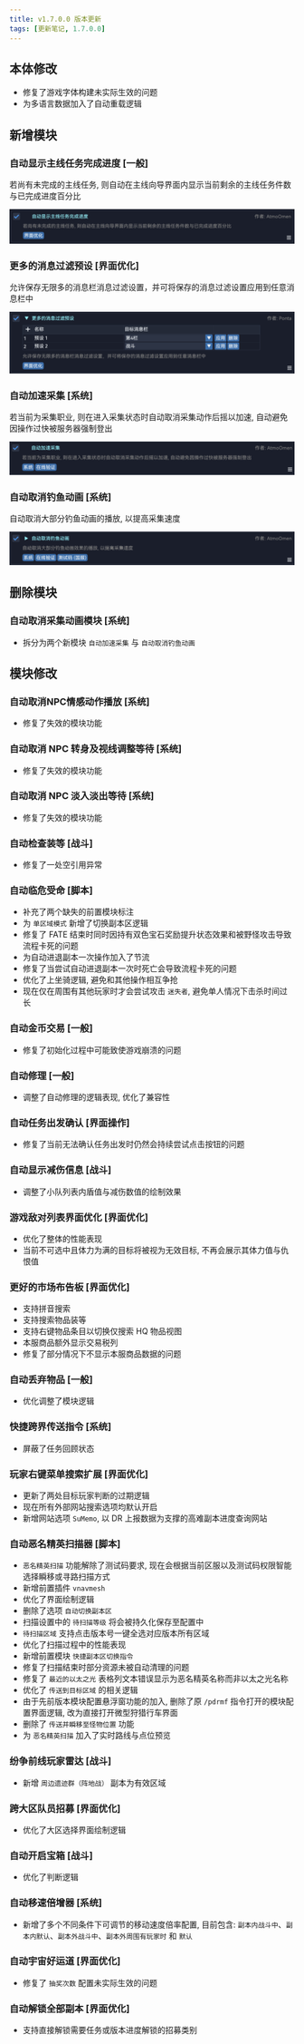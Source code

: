 ```yaml
---
title: v1.7.0.0 版本更新
tags: [更新笔记, 1.7.0.0]
---
```


## 本体修改

- 修复了游戏字体构建未实际生效的问题
- 为多语言数据加入了自动重载逻辑

## 新增模块

### 自动显示主线任务完成进度 [一般]

若尚有未完成的主线任务, 则自动在主线向导界面内显示当前剩余的主线任务件数与已完成进度百分比

![AutoDisplayMSQProgress](/assets/Changelog/1.7.0.0/AutoDisplayMSQProgress.png)

### 更多的消息过滤预设 [界面优化]

允许保存无限多的消息栏消息过滤设置，并可将保存的消息过滤设置应用到任意消息栏中

![MoreMessageFilterPresets](/assets/Changelog/1.7.0.0/MoreMessageFilterPresets.png)

### 自动加速采集 [系统]

若当前为采集职业, 则在进入采集状态时自动取消采集动作后摇以加速, 自动避免因操作过快被服务器强制登出

![AutoSpeedUpGather](/assets/Changelog/1.7.0.0/AutoSpeedUpGather.png)

### 自动取消钓鱼动画 [系统]

自动取消大部分钓鱼动画的播放, 以提高采集速度

![AutoCancelFSHAnimation](/assets/Changelog/1.7.0.0/AutoCancelFSHAnimation.png)

## 删除模块

### 自动取消采集动画模块 [系统]

- 拆分为两个新模块 `自动加速采集` 与 `自动取消钓鱼动画`

## 模块修改

### 自动取消NPC情感动作播放 [系统]

- 修复了失效的模块功能

### 自动取消 NPC 转身及视线调整等待 [系统]

- 修复了失效的模块功能

### 自动取消 NPC 淡入淡出等待 [系统]

- 修复了失效的模块功能

### 自动检查装等 [战斗]

- 修复了一处空引用异常

### 自动临危受命 [脚本]

- 补充了两个缺失的前置模块标注
- 为 `单区域模式` 新增了切换副本区逻辑
- 修复了 FATE 结束时同时因持有双色宝石奖励提升状态效果和被野怪攻击导致流程卡死的问题
- 为自动进退副本一次操作加入了节流
- 修复了当尝试自动进退副本一次时死亡会导致流程卡死的问题
- 优化了上坐骑逻辑, 避免和其他操作相互争抢
- 现在仅在周围有其他玩家时才会尝试攻击 `迷失者`, 避免单人情况下击杀时间过长

### 自动金币交易 [一般]

- 修复了初始化过程中可能致使游戏崩溃的问题

### 自动修理 [一般]

- 调整了自动修理的逻辑表现, 优化了兼容性

### 自动任务出发确认 [界面操作]

- 修复了当前无法确认任务出发时仍然会持续尝试点击按钮的问题

### 自动显示减伤信息 [战斗]

- 调整了小队列表内盾值与减伤数值的绘制效果

### 游戏敌对列表界面优化 [界面优化]

- 优化了整体的性能表现
- 当前不可选中且体力为满的目标将被视为无效目标, 不再会展示其体力值与仇恨值

### 更好的市场布告板 [界面优化]

- 支持拼音搜索
- 支持搜索物品装等
- 支持右键物品条目以切换仅搜索 HQ 物品视图
- 本服商品额外显示交易税列
- 修复了部分情况下不显示本服商品数据的问题

### 自动丢弃物品 [一般]

- 优化调整了模块逻辑

### 快捷跨界传送指令 [系统]

- 屏蔽了任务回顾状态

### 玩家右键菜单搜索扩展 [界面优化]

- 更新了两处目标玩家判断的过期逻辑
- 现在所有外部网站搜索选项均默认开启
- 新增网站选项 `SuMemo`, 以 DR 上报数据为支撑的高难副本进度查询网站

### 自动恶名精英扫描器 [脚本]

- `恶名精英扫描` 功能解除了测试码要求, 现在会根据当前区服以及测试码权限智能选择瞬移或寻路扫描方式
- 新增前置插件 `vnavmesh`
- 优化了界面绘制逻辑
- 删除了选项 `自动切换副本区`
- 扫描设置中的 `待扫描等级` 将会被持久化保存至配置中
- `待扫描区域` 支持点击版本号一键全选对应版本所有区域
- 优化了扫描过程中的性能表现
- 新增前置模块 `快捷副本区切换指令`
- 修复了扫描结束时部分资源未被自动清理的问题
- 修复了 `最近的以太之光` 表格列文本错误显示为恶名精英名称而非以太之光名称
- 优化了 `传送到目标区域` 的相关逻辑
- 由于先前版本模块配置悬浮窗功能的加入, 删除了原 `/pdrmf` 指令打开的模块配置界面逻辑, 改为直接打开微型狩猎行车界面
- 删除了 `传送并瞬移至怪物位置` 功能
- 为 `恶名精英扫描` 加入了实时路线与点位预览

### 纷争前线玩家雷达 [战斗]

- 新增 `周边遗迹群（阵地战）` 副本为有效区域

### 跨大区队员招募 [界面优化]

- 优化了大区选择界面绘制逻辑

### 自动开启宝箱 [战斗]

- 优化了判断逻辑

### 自动移速倍增器 [系统]

- 新增了多个不同条件下可调节的移动速度倍率配置, 目前包含: `副本内战斗中`、`副本内默认`、`副本外战斗中`、`副本外周围有玩家时` 和 `默认`

### 自动宇宙好运道 [界面优化]

- 修复了 `抽奖次数` 配置未实际生效的问题

### 自动解锁全部副本 [界面优化]

- 支持直接解锁需要任务或版本进度解锁的招募类别